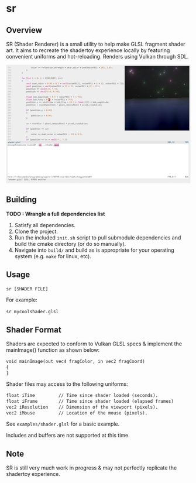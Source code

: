 # sr

## Overview

SR (Shader Renderer) is a small utility to help make GLSL fragment shader art. It aims to recreate the shadertoy experience locally by featuring convenient uniforms and hot-reloading. Renders using Vulkan through SDL.

![Image of SR rendering a shader while the shader is being developed.](docs/image_demo_0.png)

## Building

**TODO : Wrangle a full dependencies list**

1. Satisfy all dependencies.
2. Clone the project.
3. Run the included `init.sh` script to pull submodule dependencies and build the cmake directory (or do so manually).
4. Navigate into `build/` and build as is appropriate for your operating system (e.g. `make` for linux, etc).

## Usage

`sr [SHADER FILE]`

For example:

`sr mycoolshader.glsl`

## Shader Format

Shaders are expected to conform to Vulkan GLSL specs & implement the mainImage() function as shown below:

```
void mainImage(out vec4 fragColor, in vec2 fragCoord)
{
}
```

Shader files may access to the following uniforms:

```
float iTime         // Time since shader loaded (seconds).
float iFrame        // Time since shader loaded (elapsed frames)
vec2 iResolution    // Dimension of the viewport (pixels).
vec2 iMouse         // Location of the mouse (pixels).
```

See `examples/shader.glsl` for a basic example.

Includes and buffers are not supported at this time.

## Note

SR is still very much work in progress & may not perfectly replicate the shadertoy experience.
